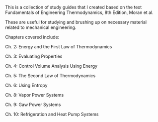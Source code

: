 This is a collection of study guides that I created based on the text Fundamentals of Engineering Thermodynamics, 8th Edition, Moran et al.

These are useful for studying and brushing up on necessary material related to mechanical engineering.

Chapters covered include:

Ch. 2: Energy and the First Law of Thermodynamics

Ch. 3: Evaluating Properties

Ch. 4: Control Volume Analysis Using Energy

Ch. 5: The Second Law of Thermodynamics

Ch. 6: Using Entropy

Ch. 8: Vapor Power Systems

Ch. 9: Gaw Power Systems

Ch. 10: Refrigeration and Heat Pump Systems
